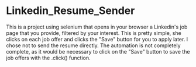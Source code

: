 # Linkedin_Resume_Sender
This is a project using selenium that opens in your browser a Linkedin's job page that you provide, filtered by your interest.
This is pretty simple, she clicks on each job offer and clicks the "Save" button for you to apply later. I chose not to send the resume directly.
The automation is not completely complete, as it would be necessary to click on the "Save" button to save the job offers with the .click() function.
